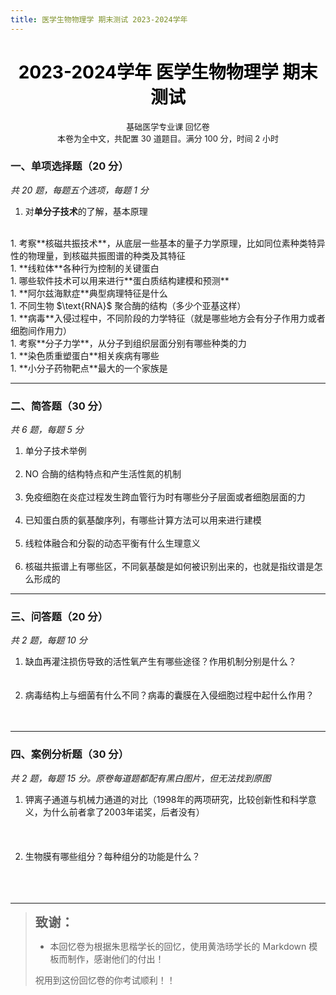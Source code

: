 ```yaml
---
title: 医学生物物理学 期末测试 2023-2024学年
---
```


<center>

<h1 style="color: black">
<b>2023-2024学年 医学生物物理学 期末测试</b>
</h1>

<p style="font-size: 13px">
基础医学专业课 回忆卷<br>
本卷为全中文，共配置 30 道题目。满分 100 分，时间 2 小时
</p>

</center>

### 一、单项选择题（$20$ 分）

*共 20 题，每题五个选项，每题 1 分*

1. 对**单分子技术**的了解，基本原理  
<br>
1. 考察**核磁共振技术**，从底层一些基本的量子力学原理，比如同位素种类特异性的物理量，到核磁共振图谱的种类及其特征  
<br>
1. **线粒体**各种行为控制的关键蛋白  
<br>
1. 哪些软件技术可以用来进行**蛋白质结构建模和预测**  
<br>
1. **阿尔兹海默症**典型病理特征是什么  
<br>
1. 不同生物 $\text{RNA}$ 聚合酶的结构（多少个亚基这样）  
<br>
1. **病毒**入侵过程中，不同阶段的力学特征（就是哪些地方会有分子作用力或者细胞间作用力）  
<br>
1. 考察**分子力学**，从分子到组织层面分别有哪些种类的力  
<br>
1. **染色质重塑蛋白**相关疾病有哪些  
<br>
1. **小分子药物靶点**最大的一个家族是  

---

### 二、简答题（$30$ 分）

  *共 6 题，每题 5 分*

1. 单分子技术举例
<br><br>
1. $\text{NO}$ 合酶的结构特点和产生活性氮的机制
<br><br>
1. 免疫细胞在炎症过程发生跨血管行为时有哪些分子层面或者细胞层面的力
<br><br>
1. 已知蛋白质的氨基酸序列，有哪些计算方法可以用来进行建模
<br><br>
1. 线粒体融合和分裂的动态平衡有什么生理意义
<br><br>
1. 核磁共振谱上有哪些区，不同氨基酸是如何被识别出来的，也就是指纹谱是怎么形成的

---

### 三、问答题（$20$ 分）

*共 2 题，每题 10 分*

1. 缺血再灌注损伤导致的活性氧产生有哪些途径？作用机制分别是什么？
<br><br><br>
1. 病毒结构上与细菌有什么不同？病毒的囊膜在入侵细胞过程中起什么作用？
<br><br><br>

---

### 四、案例分析题（$30$ 分）

*共 2 题，每题 15 分。原卷每道题都配有黑白图片，但无法找到原图*

1. 钾离子通道与机械力通道的对比（1998年的两项研究，比较创新性和科学意义，为什么前者拿了2003年诺奖，后者没有）
<br><br><br><br>
1. 生物膜有哪些组分？每种组分的功能是什么？
<br><br><br><br>

---

> <font size = 5><b>`致谢：`</b></font>
> 
> + 本回忆卷为根据朱思楷学长的回忆，使用黄浩旸学长的 $\text{Markdown}$ 模板而制作，感谢他们的付出！
>
> 祝用到这份回忆卷的你考试顺利！！